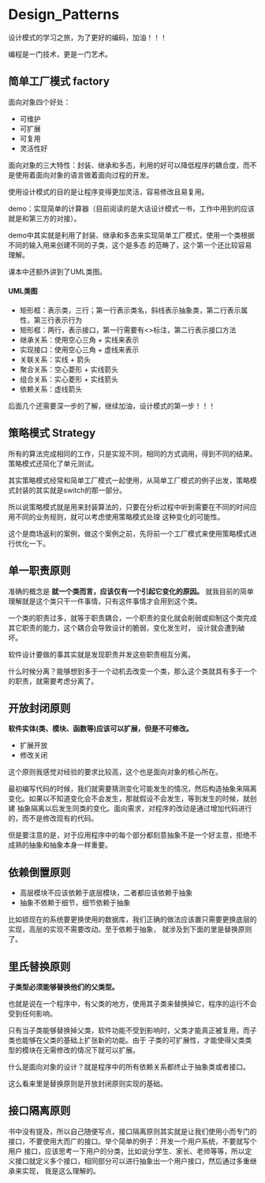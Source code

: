 # Design_Patterns

设计模式的学习之旅，为了更好的编码，加油！！！

编程是一门技术，更是一门艺术。

## 简单工厂模式  factory

面向对象四个好处：
- 可维护
- 可扩展
- 可复用
- 灵活性好

面向对象的三大特性：封装、继承和多态，利用的好可以降低程序的耦合度，而不是使用着面向对象的语言做着面向过程的开发。

使用设计模式的目的是让程序变得更加灵活，容易修改且易复用。

demo：实现简单的计算器（目前阅读的是大话设计模式一书，工作中用到的应该就是和第三方的对接）。

demo中其实就是利用了封装、继承和多态来实现简单工厂模式，使用一个类根据不同的输入用来创建不同的子类，这个是多态
的范畴了，这个第一个还比较容易理解。

课本中还额外讲到了UML类图。

#### UML类图

- 矩形框：表示类，三行；第一行表示类名，斜线表示抽象类，第二行表示属性，第三行表示行为
- 矩形框：两行，表示接口，第一行需要有<<interface>>标注，第二行表示接口方法
- 继承关系：使用空心三角 + 实线来表示
- 实现接口：使用空心三角 + 虚线来表示
- 关联关系：实线 + 箭头
- 聚合关系：空心菱形 + 实线箭头
- 组合关系：实心菱形 + 实线箭头
- 依赖关系：虚线箭头

后面几个还需要深一步的了解，继续加油，设计模式的第一步！！！


## 策略模式 Strategy

所有的算法完成相同的工作，只是实现不同，相同的方式调用，得到不同的结果。策略模式还简化了单元测试。

其实策略模式经常和简单工厂模式一起使用，从简单工厂模式的例子出发，策略模式封装的其实就是switch的那一部分。

所以说策略模式就是用来封装算法的，只要在分析过程中听到需要在不同的时间应用不同的业务规则，就可以考虑使用策略模式处理
这种变化的可能性。

这个是商场返利的案例，做这个案例之前，先将前一个工厂模式来使用策略模式进行优化一下。

## 单一职责原则

准确的概念是 **就一个类而言，应该仅有一个引起它变化的原因。** 就我目前的简单理解就是这个类只干一件事情，只有这件事情才会用到这个类。

一个类的职责过多，就等于职责耦合，一个职责的变化就会削弱或抑制这个类完成其它职责的能力，这个耦合会导致设计的脆弱，变化发生时，
设计就会遭到破坏。

软件设计要做的事其实就是发现职责并发这些职责相互分离。

什么时候分离？能够想到多于一个动机去改变一个类，那么这个类就具有多于一个的职责，就需要考虑分离了。

## 开放封闭原则

**软件实体(类、模块、函数等)应该可以扩展，但是不可修改。**

- 扩展开放
- 修改关闭

这个原则我感觉对经验的要求比较高，这个也是面向对象的核心所在。

最初编写代码的时候，我们就需要猜测变化可能发生的情况，然后构造抽象来隔离变化。如果以不知道变化会不会发生，那就假设不会发生，等到发生的时候，就创建
抽象隔离以后发生同类的变化。面向需求，对程序的改动是通过增加代码进行的，而不是修改现有的代码。

但是要注意的是，对于应用程序中的每个部分都刻意抽象不是一个好主意，拒绝不成熟的抽象和抽象本身一样重要。

## 依赖倒置原则

- 高层模块不应该依赖于底层模块，二者都应该依赖于抽象
- 抽象不依赖于细节，细节依赖于抽象

比如锁现在的系统要更换使用的数据库，我们正确的做法应该置只需要更换底层的实现，高层的实现不需要改动。至于依赖于抽象，
就涉及到下面的里是替换原则了。

## 里氏替换原则

**子类型必须能够替换他们的父类型。**

也就是说在一个程序中，有父类的地方，使用其子类来替换掉它，程序的运行不会受到任何影响。

只有当子类能够替换掉父类，软件功能不受到影响时，父类才能真正被复用，而子类也能够在父类的基础上扩张新的功能。由于
子类的可扩展性，才能使得父类类型的模块在无需修改的情况下就可以扩展。

什么是面向对象的设计？就是程序中的所有依赖关系都终止于抽象类或者接口。

这么看来里是替换原则是开放封闭原则实现的基础。

## 接口隔离原则

书中没有提及，所以自己随便写点，接口隔离原则其实就是让我们使用小而专门的接口，不要使用大而广的接口。举个简单的例子：开发一个用户系统，不要就写个用户
接口，应该思考一下用户的分类，比如说分学生、家长、老师等等，所以定义接口就定义多个接口，相同部分可以进行抽象出一个用户接口，然后通过多重继承来实现，
我是这么理解的。



